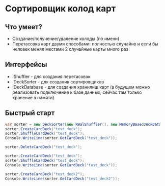 # Сортировщик колод карт
## Что умеет?

* Создание/получение/удаление колоды (по имени)
* Перетасовка карт двумя способами: полностью случайно и если бы человек менял местами 2 случайные карты много раз

## Интерфейсы

* IShuffler - для создания перетасовок
* IDeckSorter - для создания сортировщиков
* IDeckDatabase - для создания хранилищ карт (в будущем можно реализовать подключение к базе данных, сейчас там только хранение в памяти)

## Быстрый старт

```c#
var sorter = new DeckSorter(new RealShuffler(), new MemoryBasedDeckDatabase());
sorter.CreateCardDeck("test_deck");
sorter.ShuffleCardDeck("test_deck");
Console.WriteLine(sorter.GetCardDeck("test_deck"));

sorter.DeleteCardDeck("test_deck");

sorter.CreateCardDeck("test_deck");
sorter.ShuffleCardDeck("test_deck");
Console.WriteLine(sorter.GetCardDeck("test_deck"));

sorter.CreateCardDeck("test_deck2");
Console.WriteLine(sorter.GetCardDeck("test_deck2"));
```
